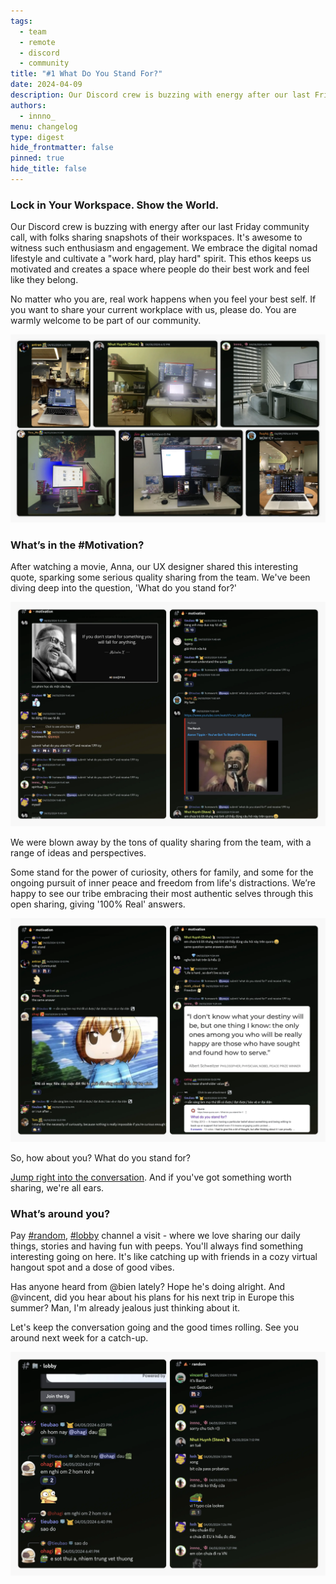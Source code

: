 ```yaml
---
tags:
  - team
  - remote
  - discord
  - community
title: "#1 What Do You Stand For?"
date: 2024-04-09
description: Our Discord crew is buzzing with energy after our last Friday community call, with folks sharing snapshots of their workspaces, Anna shared the movie quote and catch-up with peeps at lobby, random channels.
authors:
  - innno_
menu: changelog
type: digest
hide_frontmatter: false
pinned: true
hide_title: false
---
```


### Lock in Your Workspace. Show the World.
Our Discord crew is buzzing with energy after our last Friday community call, with folks sharing snapshots of their workspaces. It's awesome to witness such enthusiasm and engagement. We embrace the digital nomad lifestyle and cultivate a "work hard, play hard" spirit. This ethos keeps us motivated and creates a space where people do their best work and feel like they belong.

No matter who you are, real work happens when you feel your best self. If you want to share your current workplace with us, please do. You are warmly welcome to be part of our community.

![workspace](assets/2024-weekly-digest-april_2024-first-digest-workspace.webp)

### What’s in the #Motivation?
After watching a movie, Anna, our UX designer shared this interesting quote, sparking some serious quality sharing from the team. We've been diving deep into the question, 'What do you stand for?'

![motivation](assets/2024-weekly-digest-april_2024-first-digest-motivation.webp)

We were blown away by the tons of quality sharing from the team, with a range of ideas and perspectives. 

Some stand for the power of curiosity, others for family, and some for the ongoing pursuit of inner peace and freedom from life's distractions. We’re happy to see our tribe embracing their most authentic selves through this open sharing, giving '100% Real' answers.

![motivation](assets/2024-weekly-digest-april_2024-digest-motivation.webp)

So, how about you? What do you stand for?

[Jump right into the conversation](https://discord.com/channels/462663954813157376/1214231226282418228/1224942206280929310). And if you've got something worth sharing, we're all ears. 

### What’s around you?
Pay [#random](https://discord.com/channels/462663954813157376/788084358991970337/1225783749988319252), [#lobby](https://discord.com/channels/462663954813157376/907727610417655898/1225767773708222566) channel a visit - where we love sharing our daily things, stories and having fun with peeps. You'll always find something interesting going on here. It's like catching up with friends in a cozy virtual hangout spot and a dose of good vibes. 

Has anyone heard from @bien lately? Hope he's doing alright. And @vincent, did you hear about his plans for his next trip in Europe this summer? Man, I'm already jealous just thinking about it.

Let's keep the conversation going and the good times rolling. See you around next week for a catch-up.

![random](assets/2024-weekly-digest-april_2024-first-digest-random.webp)